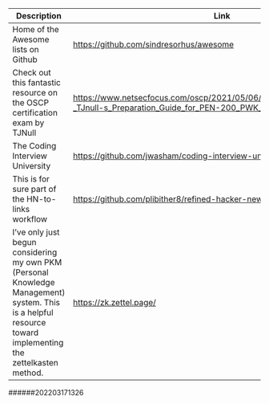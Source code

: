 Description | Link
------------ | ------------
Home of the Awesome lists on Github | https://github.com/sindresorhus/awesome
Check out this fantastic resource on the OSCP certification exam by TJNull |https://www.netsecfocus.com/oscp/2021/05/06/The_Journey_to_Try_Harder-_TJnull-s_Preparation_Guide_for_PEN-200_PWK_OSCP_2.0.html
The Coding Interview University | https://github.com/jwasham/coding-interview-university
This is for sure part of the HN-to-links workflow | https://github.com/plibither8/refined-hacker-news
I’ve only just begun considering my own PKM (Personal Knowledge Management) system. This is a helpful resource toward implementing the zettelkasten method. | https://zk.zettel.page/
######202203171326
